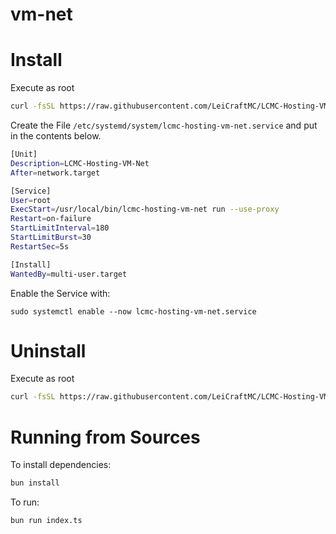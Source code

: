 # vm-net

# Install
Execute as root
```bash
curl -fsSL https://raw.githubusercontent.com/LeiCraftMC/LCMC-Hosting-VM-Net/refs/heads/master/scripts/bash/install.sh | bash -s -- latest
```

Create the File `/etc/systemd/system/lcmc-hosting-vm-net.service` and put in the contents below.
```bash
[Unit]
Description=LCMC-Hosting-VM-Net
After=network.target

[Service]
User=root
ExecStart=/usr/local/bin/lcmc-hosting-vm-net run --use-proxy
Restart=on-failure
StartLimitInterval=180
StartLimitBurst=30
RestartSec=5s

[Install]
WantedBy=multi-user.target
```

Enable the Service with:
```
sudo systemctl enable --now lcmc-hosting-vm-net.service
```

# Uninstall
Execute as root
```bash
curl -fsSL https://raw.githubusercontent.com/LeiCraftMC/LCMC-Hosting-VM-Net/refs/heads/master/scripts/bash/uninstall.sh | bash
```

# Running from Sources

To install dependencies:

```bash
bun install
```

To run:

```bash
bun run index.ts
```

